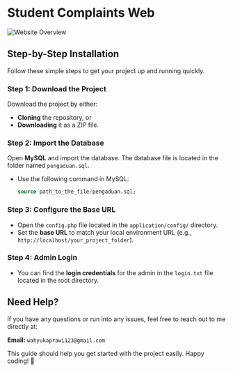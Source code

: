# Student Complaints Web

![Website Overview](https://github.com/wahyukaprawi/sistem-informasi-pengaduan-siswa/raw/main/assets2/images/website_overview.png)

## Step-by-Step Installation
Follow these simple steps to get your project up and running quickly.

### **Step 1: Download the Project**
Download the project by either:
  - **Cloning** the repository, or
  - **Downloading** it as a ZIP file.

### **Step 2: Import the Database**
Open **MySQL** and import the database.
The database file is located in the folder named `pengaduan.sql`.
  - Use the following command in MySQL:
    ```sql
    source path_to_the_file/pengaduan.sql;
    ```

### **Step 3: Configure the Base URL**
- Open the `config.php` file located in the `application/config/` directory.
- Set the **base URL** to match your local environment URL (e.g., `http://localhost/your_project_folder`).

### **Step 4: Admin Login**
- You can find the **login credentials** for the admin in the `login.txt` file located in the root directory.

## Need Help?

If you have any questions or run into any issues, feel free to reach out to me directly at:

**Email:** `wahyukaprawi123@gmail.com`

This guide should help you get started with the project easily. Happy coding! 🚀
